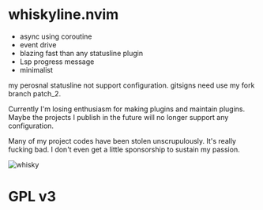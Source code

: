 # whiskyline.nvim

- async using coroutine
- event drive
- blazing fast than any statusline plugin
- Lsp progress message
- minimalist

my perosnal statusline not support configuration. gitsigns need use my fork branch patch_2.

Currently I'm losing enthusiasm for making plugins and maintain plugins. Maybe the projects I publish
in the future will no longer support any configuration.

Many of my project codes have been stolen unscrupulously. It's really fucking bad. I don't even get a
little sponsorship to sustain my passion.

![whisky](https://user-images.githubusercontent.com/41671631/215671306-1f274697-b778-41a6-a1ce-ba93b2d62eaa.png)

# GPL v3
